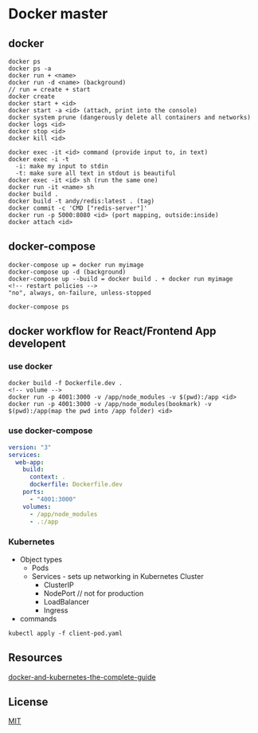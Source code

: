 # Docker master

## docker

```terminal
docker ps
docker ps -a
docker run + <name>
docker run -d <name> (background)
// run = create + start
docker create
docker start + <id>
docker start -a <id> (attach, print into the console)
docker system prune (dangerously delete all containers and networks)
docker logs <id>
docker stop <id>
docker kill <id>

docker exec -it <id> command (provide input to, in text)
docker exec -i -t
  -i: make my input to stdin
  -t: make sure all text in stdout is beautiful
docker exec -it <id> sh (run the same one)
docker run -it <name> sh
docker build .
docker build -t andy/redis:latest . (tag)
docker commit -c 'CMD ["redis-server"]'
docker run -p 5000:8080 <id> (port mapping, outside:inside)
docker attach <id>
```

## docker-compose

```terminal
docker-compose up = docker run myimage
docker-compose up -d (background)
docker-compose up --build = docker build . + docker run myimage
<!-- restart policies -->
"no", always, on-failure, unless-stopped

docker-compose ps
```

## docker workflow for React/Frontend App developent

### use docker

```terminal
docker build -f Dockerfile.dev .
<!-- volume -->
docker run -p 4001:3000 -v /app/node_modules -v $(pwd):/app <id>
docker run -p 4001:3000 -v /app/node_modules(bookmark) -v $(pwd):/app(map the pwd into /app folder) <id>
```

### use docker-compose

```yml
version: "3"
services:
  web-app:
    build:
      context: .
      dockerfile: Dockerfile.dev
    ports:
      - "4001:3000"
    volumes:
      - /app/node_modules
      - .:/app
```

### Kubernetes

- Object types
  - Pods
  - Services - sets up networking in Kubernetes Cluster
    - ClusterIP
    - NodePort // not for production
    - LoadBalancer
    - Ingress
- commands

```terminal
kubectl apply -f client-pod.yaml
```

## Resources

[docker-and-kubernetes-the-complete-guide](https://www.udemy.com/docker-and-kubernetes-the-complete-guide)

## License
[MIT](https://github.com/amazingandyyy/docker-master/blob/master/license)